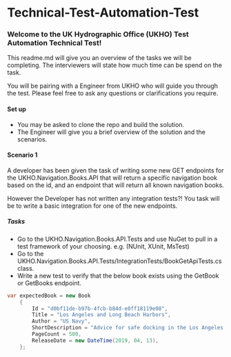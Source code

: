 # Technical-Test-Automation-Test

### Welcome to the UK Hydrographic Office (UKHO) Test Automation Technical Test!

This readme.md will give you an overview of the tasks we will be completing. The interviewers will state how much time can be spend on the task.

You will be pairing with a Engineer from UKHO who will guide you through the test. Please feel free to ask any questions or clarifications you require.

#### Set up
* You may be asked to clone the repo and build the solution.
* The Engineer will give you a brief overview of the solution and the scenarios.

#### Scenario 1

A developer has been given the task of writing some new GET endpoints for the UKHO.Navigation.Books.API that will return a specific navigation book based on the id, and an endpoint that will return all known navigation books.

However the Developer has not written any integration tests?! You task will be to write a basic integration for one of the new endpoints.

##### Tasks

* Go to the UKHO.Navigation.Books.API.Tests and use NuGet to pull in a test framework of your choosing. e.g. (NUnit, XUnit, MsTest)
* Go to the UKHO.Navigation.Books.API.Tests/IntegrationTests/BookGetApiTests.cs class.
* Write a new test to verify that the below book exists using the GetBook or GetBooks endpoint.

```csharp
var expectedBook = new Book
    {
        Id = "d0bf11de-b97b-4fcb-b84d-e0ff18119e08",
        Title = "Los Angeles and Long Beach Harbors",
        Author = "US Navy",
        ShortDescription = "Advice for safe docking in the Los Angeles harbours",
        PageCount = 500,
        ReleaseDate = new DateTime(2019, 04, 13),
    };
```




